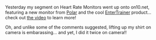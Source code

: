 Yesterday my segment on Heart Rate Monitors went up onto on10.net, featuring a new monitor from [Polar](http://www.polarusa.com) and the cool [EnterTrainer](http://www.theentertrainer.com/) product... check out [the video](http://on10.net/TheShow/2169/) to learn more!

Oh, and unlike some of the comments suggested, lifting up my shirt on camera is embarassing... and yet, I did it twice on camera!!